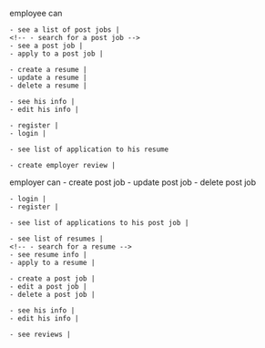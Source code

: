 employee can

    - see a list of post jobs |
    <!-- - search for a post job -->
    - see a post job |
    - apply to a post job |

    - create a resume |
    - update a resume |
    - delete a resume |

    - see his info |
    - edit his info |

    - register |
    - login |

    - see list of application to his resume

    - create employer review |

employer can - create post job - update post job - delete post job

    - login |
    - register |

    - see list of applications to his post job |

    - see list of resumes |
    <!-- - search for a resume -->
    - see resume info |
    - apply to a resume |

    - create a post job |
    - edit a post job |
    - delete a post job |

    - see his info |
    - edit his info |

    - see reviews |

